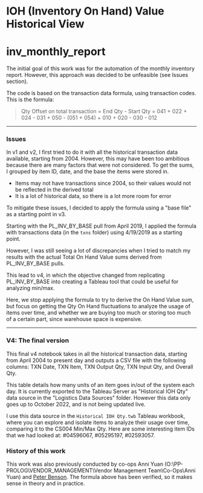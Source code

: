 # IOH (Inventory On Hand) Value Historical View
# inv_monthly_report

The initial goal of this work was for the automation of the monthly inventory report. However, this approach was decided to be unfeasible (see Issues section).

The code is based on the transaction data formula, using transaction codes. 
This is the formula: 
> Qty Offset on total transaction = End  Qty - Start Qty = 041 + 022 + 024 - 031 + 050 - (051 + 054) + 010 + 020 - 030 - 012


---
### Issues
In v1 and v2, I first tried to do it with all the historical transaction data available, starting from 2004. However, this may have been too ambitious because there are many factors that were not considered. To get the sums, I grouped by item ID, date, and the base the items were stored in.
* Items may not have transactions since 2004, so their values would not be reflected in the derived total
* It is a lot of historical data, so there is a lot more room for error

To mitigate these issues, I decided to apply the formula using a "base file" as a starting point in v3.

Starting with the PL_INV_BY_BASE pull from April 2019, I applied the formula with transactions data (in the `txns` folder) using 4/19/2019 as a starting point.

However, I was still seeing a lot of discrepancies when I tried to match my results with the actual Total On Hand Value sums derived from PL_INV_BY_BASE pulls. 

This lead to v4, in which the objective changed from replicating PL_INV_BY_BASE into creating a Tableau tool that could be useful for analyzing min/max. 

Here, we stop applying the formula to try to derive the On Hand Value sum, but focus on getting the Qty On Hand fluctuations to analyze the usage of items over time, and whether we are buying too much or storing too much of a certain part, since warehouse space is expensive. 

---
### V4: The final version
This final v4 notebook takes in all the historical transaction data, starting from April 2004 to present day and outputs a CSV file with the following columns: TXN Date, TXN Item, TXN Output Qty, TXN Input Qty, and Overall Qty. 

This table details how many units of an item goes in/out of the system each day. It is currently exported to the Tableau Server as "Historical IOH Qty" data source in the "Logistics Data Sources" folder. However this data only goes up to October 2022, and is not being updated live.

I use this data source in the ```Historical IOH Qty.twb``` Tableau workbook, where you can explore and isolate items to analyze their usage over time, comparing it to the CS004 Min/Max Qty. Here are some interesting item IDs that we had looked at: #04596067, #05295197, #02593057.


### History of this work
This work was also previously conducted by co-ops Anni Yuan (O:\PP-PROLOG\VENDOR_MANAGEMENT\Vendor Management Team\Co-Ops\Anni Yuan) and [Peter Benson](https://github.com/mbtapbenson/MBTA-coop-documentation). The formula above has been verified, so it makes sense in theory and in practice.
